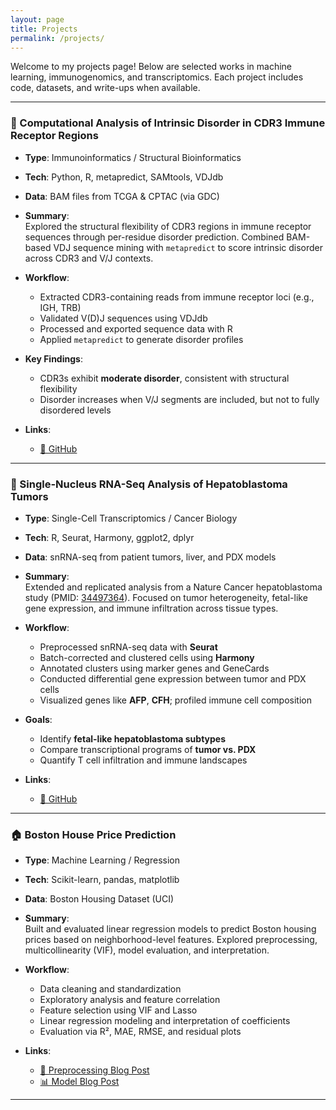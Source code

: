 ```yaml
---
layout: page
title: Projects
permalink: /projects/
---
```


Welcome to my projects page! Below are selected works in machine learning, immunogenomics, and transcriptomics. Each project includes code, datasets, and write-ups when available.

---

### 🧬 Computational Analysis of Intrinsic Disorder in CDR3 Immune Receptor Regions

- **Type**: Immunoinformatics / Structural Bioinformatics  
- **Tech**: Python, R, metapredict, SAMtools, VDJdb  
- **Data**: BAM files from TCGA & CPTAC (via GDC)  
- **Summary**:  
  Explored the structural flexibility of CDR3 regions in immune receptor sequences through per-residue disorder prediction. Combined BAM-based VDJ sequence mining with `metapredict` to score intrinsic disorder across CDR3 and V/J contexts.

- **Workflow**:
  - Extracted CDR3-containing reads from immune receptor loci (e.g., IGH, TRB)
  - Validated V(D)J sequences using VDJdb
  - Processed and exported sequence data with R
  - Applied `metapredict` to generate disorder profiles

- **Key Findings**:
  - CDR3s exhibit **moderate disorder**, consistent with structural flexibility
  - Disorder increases when V/J segments are included, but not to fully disordered levels

- **Links**:  
  - [🔗 GitHub](https://github.com/Tushar-bioinfo/Computational-Analysis-of-Intrinsic-Disorder-in-CDR3-Immune-Receptor-Regions)

---

### 🧫 Single-Nucleus RNA-Seq Analysis of Hepatoblastoma Tumors

- **Type**: Single-Cell Transcriptomics / Cancer Biology  
- **Tech**: R, Seurat, Harmony, ggplot2, dplyr  
- **Data**: snRNA-seq from patient tumors, liver, and PDX models  
- **Summary**:  
  Extended and replicated analysis from a Nature Cancer hepatoblastoma study (PMID: [34497364](https://pubmed.ncbi.nlm.nih.gov/34497364)). Focused on tumor heterogeneity, fetal-like gene expression, and immune infiltration across tissue types.

- **Workflow**:
  - Preprocessed snRNA-seq data with **Seurat**
  - Batch-corrected and clustered cells using **Harmony**
  - Annotated clusters using marker genes and GeneCards
  - Conducted differential gene expression between tumor and PDX cells
  - Visualized genes like **AFP**, **CFH**; profiled immune cell composition

- **Goals**:
  - Identify **fetal-like hepatoblastoma subtypes**
  - Compare transcriptional programs of **tumor vs. PDX**
  - Quantify T cell infiltration and immune landscapes

- **Links**:  
  - [🔗 GitHub](https://github.com/Tushar-bioinfo/Single-Cell-RNA-Seq-Analysis-of-Hepatoblastoma-Tumors)

---

### 🏠 Boston House Price Prediction

- **Type**: Machine Learning / Regression  
- **Tech**: Scikit-learn, pandas, matplotlib  
- **Data**: Boston Housing Dataset (UCI)  
- **Summary**:  
  Built and evaluated linear regression models to predict Boston housing prices based on neighborhood-level features. Explored preprocessing, multicollinearity (VIF), model evaluation, and interpretation.

- **Workflow**:
  - Data cleaning and standardization
  - Exploratory analysis and feature correlation
  - Feature selection using VIF and Lasso
  - Linear regression modeling and interpretation of coefficients
  - Evaluation via R², MAE, RMSE, and residual plots

- **Links**:  
  - [📝 Preprocessing Blog Post](/learning-bioinformatics/2024/07/01/boston-housing_preprocessing.html)  
  - [📊 Model Blog Post](/learning-bioinformatics/2025/07/01/boston-house-model.html)  

---

